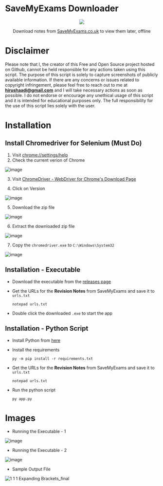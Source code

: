 # SaveMyExams Downloader

<p align="center">
  <img src="https://cdn.savemyexams.co.uk/logo/sme-logo.png" />
  <p align="center">Download notes from <a href="https://www.savemyexams.co.uk/">SaveMyExams.co.uk</a> to view them later, offline</p>
</p>




# Disclaimer

Please note that I, the creator of this Free and Open Source project hosted on Github, cannot be held responsible for any actions taken using this script. The purpose of this script is solely to capture screenshots of publicly available information. If there are any concerns or issues related to copyright infringement, please feel free to reach out to me at **hirushaadi@gmail.com** and I will take necessary actions as soon as possible. I do not endorse or encourage any unethical usage of this script and it is intended for educational purposes only. The full responsibility for the use of this script lies solely with the user.

# Installation

## Install Chromedriver for Selenium (Must Do)

1. Visit [chrome://settings/help](chrome://settings/help)
2. Check the current verion of Chrome
    
![image](https://user-images.githubusercontent.com/36286877/216762024-251ba52a-1f19-49e4-9315-7cb6bd90af9b.png)
    
3. Visit [ChromeDriver - WebDriver for Chrome's Download Page](https://chromedriver.chromium.org/downloads)
    
4. Click on Version
    
![image](https://user-images.githubusercontent.com/36286877/216762129-443d731b-3210-4f5f-aa89-9a1550652a49.png)
    
5. Download the zip file
    
![image](https://user-images.githubusercontent.com/36286877/216762186-454513c7-0151-48f5-ad97-bbbad3a9c34c.png)
    
6. Extract the downloaded zip file

![image](https://user-images.githubusercontent.com/36286877/216762234-e2516749-abe6-49fa-898c-0e3d43611929.png) 
    
7. Copy the `chromedriver.exe` to `C:\Windows\System32`
    
![image](https://user-images.githubusercontent.com/36286877/216762290-b18b79ff-1526-4b63-bed6-c1db1192441b.png)


## Installation - Executable

- Download the executable from the [releases page](https://github.com/hirusha-adi/SaveMyExams-Download/releases)

- Get the URLs for the **Revision Notes** from SaveMyExams and save it to `urls.txt`

    ```
    notepad urls.txt
    ```
    
- Double click the downloaded `.exe` to start the app 


## Installation - Python Script

- Install Python from [here](https://www.python.org/downloads/)

- Install the requirements

    ```
    py -m pip install -r requirements.txt
    ```

- Get the URLs for the **Revision Notes** from SaveMyExams and save it to `urls.txt`

    ```
    notepad urls.txt
    ```

- Run the python script

    ```
    py app.py
    ```

# Images

- Running the Executable - 1

![image](https://user-images.githubusercontent.com/36286877/216762815-1c670154-5828-4b36-9007-cf34a9b59a14.png)

- Running the Executable - 2

![image](https://user-images.githubusercontent.com/36286877/216762833-ddc1d4d3-2fbe-4609-9807-57b62f2c9d8d.png)

- Sample Output File

![1 1 1 Expanding Brackets_final](https://user-images.githubusercontent.com/36286877/216762871-837f5909-0466-4f58-bde7-997a8940df45.png)


